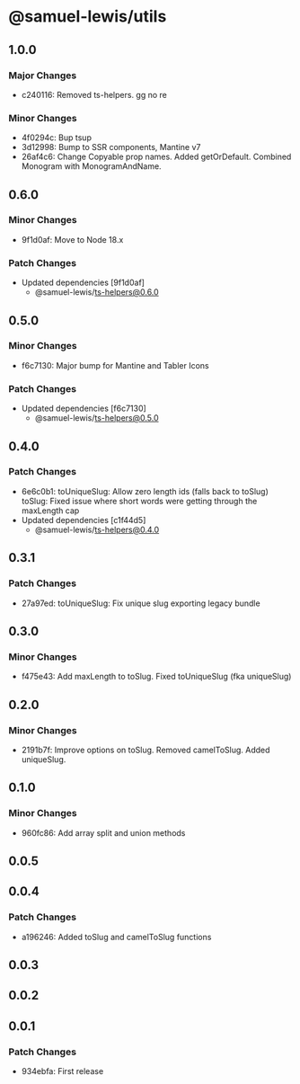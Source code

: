 # @samuel-lewis/utils

## 1.0.0

### Major Changes

- c240116: Removed ts-helpers. gg no re

### Minor Changes

- 4f0294c: Bup tsup
- 3d12998: Bump to SSR components, Mantine v7
- 26af4c6: Change Copyable prop names. Added getOrDefault. Combined Monogram with MonogramAndName.

## 0.6.0

### Minor Changes

- 9f1d0af: Move to Node 18.x

### Patch Changes

- Updated dependencies [9f1d0af]
  - @samuel-lewis/ts-helpers@0.6.0

## 0.5.0

### Minor Changes

- f6c7130: Major bump for Mantine and Tabler Icons

### Patch Changes

- Updated dependencies [f6c7130]
  - @samuel-lewis/ts-helpers@0.5.0

## 0.4.0

### Patch Changes

- 6e6c0b1: toUniqueSlug: Allow zero length ids (falls back to toSlug)
  toSlug: Fixed issue where short words were getting through the maxLength cap
- Updated dependencies [c1f44d5]
  - @samuel-lewis/ts-helpers@0.4.0

## 0.3.1

### Patch Changes

- 27a97ed: toUniqueSlug: Fix unique slug exporting legacy bundle

## 0.3.0

### Minor Changes

- f475e43: Add maxLength to toSlug. Fixed toUniqueSlug (fka uniqueSlug)

## 0.2.0

### Minor Changes

- 2191b7f: Improve options on toSlug. Removed camelToSlug. Added uniqueSlug.

## 0.1.0

### Minor Changes

- 960fc86: Add array split and union methods

## 0.0.5

## 0.0.4

### Patch Changes

- a196246: Added toSlug and camelToSlug functions

## 0.0.3

## 0.0.2

## 0.0.1

### Patch Changes

- 934ebfa: First release
